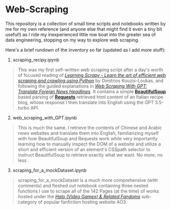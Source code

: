 # Web-Scraping

This repository is a collection of small time scripts and notebooks written by me for my own reference (and anyone else that might find it even a tiny bit useful!) as I ride my inexperienced little row boat into the greater sea of data engineering, stopping on my way to explore web scraping.

Here's a brief rundown of the inventory so far (updated as I add more stuff):


1. scraping_recipy.ipynb
> This was my first self-written web scraping script after a day's worth of focused reading of <a href="https://www.commoncrowbooks.com/pages/books/B61081/dimitrios-kouzis-loukas/learning-scrapy-learn-the-art-of-efficient-web-scraping-and-crawling-with-python">*Learning Scrapy - Learn the art of efficient web scraping and crawling using Python*</a> by Dimitrios Kouzis-Loukas, and following the guided explanations in <a href="https://www.coursera.org/projects/rudi-hinds-ai-web-scraping-with-gpt-translating-foreign-news-headlines">*Web Scraping With GPT: Translate Foreign News Headlines*</a>. It contains a simple <a href="https://beautiful-soup-4.readthedocs.io/en/latest/">**BeautifulSoup**</a> based parsing of <a href="https://requests.readthedocs.io/en/latest/">**Requests**</a> retrieved html content of an Italian recipe blog, whose response I then translate into English using the GPT 3.5-turbo API.


2. web_scraping_with_GPT.ipynb
> This is much the same. I retrieve the contents of Chinese and Arabic news websites and translate them into English, familiarizing myself with how BeautifulSoup and Requests work while very importantly learning how to manually inspect the DOM of a website and utilize a short and efficient version of an element's CSSpath selector to instruct BeautifulSoup to retrieve exactly what we want. No more, no less.


3. scraping_for_a_mockDataset.ipynb
> scraping_for_a_mockDataset is a much more comprehensive (with comments) and fleshed out notebook containing three nested functions I use to scrape all of the 142 Pages (at the time) of works hosted under the <a href="">*Halo (Video Games) & Related Fandoms*</a> sub-category of popular fanfiction hosting website AO3.
